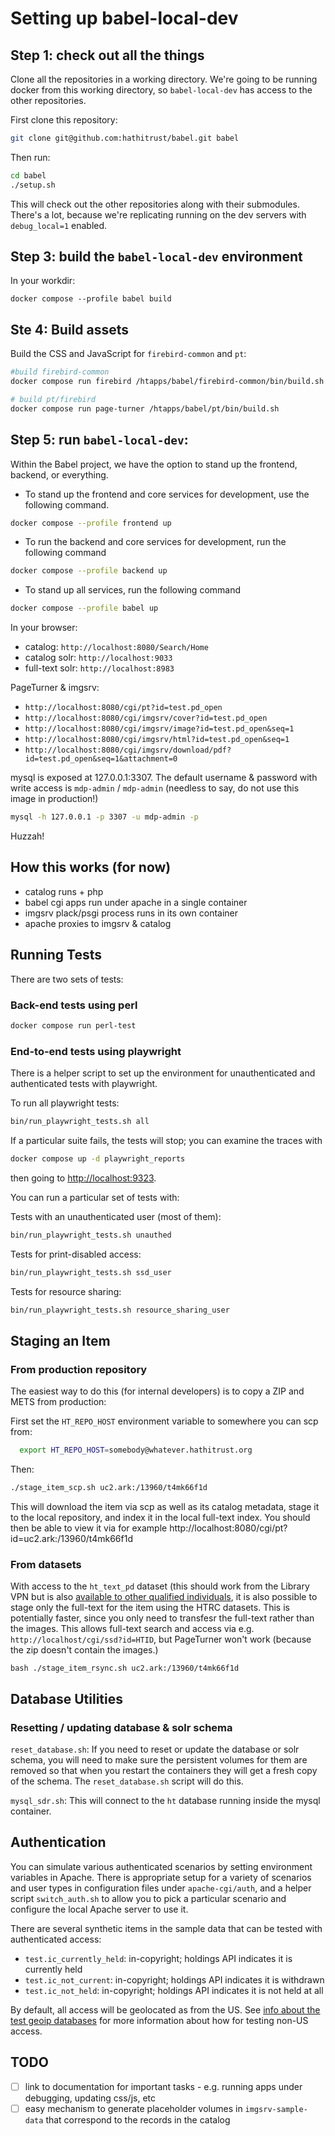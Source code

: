 # Setting up babel-local-dev

## Step 1: check out all the things

Clone all the repositories in a working directory.
We're going to be running docker from this working directory,
so `babel-local-dev` has access to the other repositories.

First clone this repository:
```bash
git clone git@github.com:hathitrust/babel.git babel
```

Then run:

```bash
cd babel
./setup.sh
```

This will check out the other repositories along with their submodules.
There's a lot, because we're replicating running on the dev servers with
`debug_local=1` enabled.

## Step 3: build the `babel-local-dev` environment

In your workdir:

```
docker compose --profile babel build
```
## Ste 4: Build assets

Build the CSS and JavaScript for `firebird-common` and `pt`:

```bash
#build firebird-common
docker compose run firebird /htapps/babel/firebird-common/bin/build.sh

# build pt/firebird
docker compose run page-turner /htapps/babel/pt/bin/build.sh
```

## Step 5: run `babel-local-dev`:
Within the Babel project, we have the option to stand up the frontend, backend, or everything.

- To stand up the frontend and core services for development, use the following command.

```bash
docker compose --profile frontend up
```

- To run the backend and core services for development, run the following command

```bash
docker compose --profile backend up
```


- To stand up all services, run the following command

``` bash
docker compose --profile babel up
```

In your browser:

* catalog: `http://localhost:8080/Search/Home`
* catalog solr: `http://localhost:9033`
* full-text solr: `http://localhost:8983`

PageTurner & imgsrv:

* `http://localhost:8080/cgi/pt?id=test.pd_open`
* `http://localhost:8080/cgi/imgsrv/cover?id=test.pd_open`
* `http://localhost:8080/cgi/imgsrv/image?id=test.pd_open&seq=1`
* `http://localhost:8080/cgi/imgsrv/html?id=test.pd_open&seq=1`
* `http://localhost:8080/cgi/imgsrv/download/pdf?id=test.pd_open&seq=1&attachment=0`

mysql is exposed at 127.0.0.1:3307. The default username & password with write
access is `mdp-admin` / `mdp-admin` (needless to say, do not use this image in
production!)

```bash
mysql -h 127.0.0.1 -p 3307 -u mdp-admin -p
```
Huzzah!

## How this works (for now)

* catalog runs + php
* babel cgi apps run under apache in a single container
* imgsrv plack/psgi process runs in its own container
* apache proxies to imgsrv & catalog



## Running Tests

There are two sets of tests:

### Back-end tests using perl

```bash
docker compose run perl-test
```

### End-to-end tests using playwright

There is a helper script to set up the environment for unauthenticated and
authenticated tests with playwright.

To run all playwright tests:

```bash
bin/run_playwright_tests.sh all
```

If a particular suite fails, the tests will stop; you can examine the traces with

```bash
docker compose up -d playwright_reports
```

then going to <http://localhost:9323>.

You can run a particular set of tests with:


Tests with an unauthenticated user (most of them):
```bash
bin/run_playwright_tests.sh unauthed
```

Tests for print-disabled access:
```bash
bin/run_playwright_tests.sh ssd_user
```

Tests for resource sharing:
```bash
bin/run_playwright_tests.sh resource_sharing_user
```

## Staging an Item

### From production repository

The easiest way to do this (for internal developers) is to copy a ZIP and METS
from production:

First set the `HT_REPO_HOST` environment variable to somewhere you can scp from:

```bash
  export HT_REPO_HOST=somebody@whatever.hathitrust.org
```

Then:

```bash
./stage_item_scp.sh uc2.ark:/13960/t4mk66f1d
```

This will download the item via scp as well as its catalog metadata, stage it
to the local repository, and index it in the local full-text index. You should
then be able to view it via for example
http://localhost:8080/cgi/pt?id=uc2.ark:/13960/t4mk66f1d

### From datasets

With access to the `ht_text_pd` dataset (this should work from the Library VPN
but is also [available to other qualified
individuals](https://www.hathitrust.org/member-libraries/resources-for-librarians/data-resources/research-datasets/),
it is also possible to stage only the full-text for the item using the HTRC
datasets. This
is potentially faster, since you only need to transfesr the full-text rather
than the images. This allows full-text search and access via e.g.
`http://localhost/cgi/ssd?id=HTID`, but PageTurner won't work (because the zip
doesn't contain the images.)

```
bash ./stage_item_rsync.sh uc2.ark:/13960/t4mk66f1d
```

## Database Utilities

### Resetting / updating database & solr schema

`reset_database.sh`: If you need to reset or update the database or solr
schema, you will need to make sure the persistent volumes for them are removed
so that when you restart the containers they will get a fresh copy of the
schema. The `reset_database.sh` script will do this.

`mysql_sdr.sh`: This will connect to the `ht` database running inside the mysql
container.

## Authentication

You can simulate various authenticated scenarios by setting environment
variables in Apache. There is appropriate setup for a variety of scenarios and
user types in configuration files under `apache-cgi/auth`, and a helper script
`switch_auth.sh` to allow you to pick a particular scenario and configure the
local Apache server to use it.

There are several synthetic items in the sample data that can be tested with
authenticated access:

* `test.ic_currently_held`: in-copyright; holdings API indicates it is currently held
* `test.ic_not_current`: in-copyright; holdings API indicates it is withdrawn
* `test.ic_not_held`: in-copyright; holdings API indicates it is not held at all

By default, all access will be geolocated as from the US. See [info about the
test geoip databases](geoip/README.md) for more information about how for
testing non-US access.

## TODO

- [ ] link to documentation for important tasks - e.g. running apps under debugging, updating css/js, etc
- [ ] easy mechanism to generate placeholder volumes in `imgsrv-sample-data` that correspond to the records in the catalog
